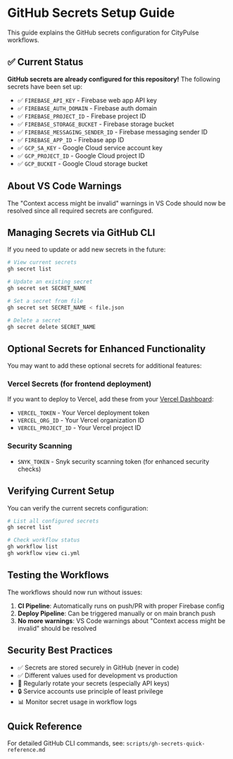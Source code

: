 # GitHub Secrets Setup Guide

This guide explains the GitHub secrets configuration for CityPulse workflows.

## ✅ Current Status

**GitHub secrets are already configured for this repository!** The following secrets have been set up:

- ✅ `FIREBASE_API_KEY` - Firebase web app API key
- ✅ `FIREBASE_AUTH_DOMAIN` - Firebase auth domain
- ✅ `FIREBASE_PROJECT_ID` - Firebase project ID
- ✅ `FIREBASE_STORAGE_BUCKET` - Firebase storage bucket
- ✅ `FIREBASE_MESSAGING_SENDER_ID` - Firebase messaging sender ID
- ✅ `FIREBASE_APP_ID` - Firebase app ID
- ✅ `GCP_SA_KEY` - Google Cloud service account key
- ✅ `GCP_PROJECT_ID` - Google Cloud project ID
- ✅ `GCP_BUCKET` - Google Cloud storage bucket

## About VS Code Warnings

The "Context access might be invalid" warnings in VS Code should now be resolved since all required secrets are configured.

## Managing Secrets via GitHub CLI

If you need to update or add new secrets in the future:

```bash
# View current secrets
gh secret list

# Update an existing secret
gh secret set SECRET_NAME

# Set a secret from file
gh secret set SECRET_NAME < file.json

# Delete a secret
gh secret delete SECRET_NAME
```

## Optional Secrets for Enhanced Functionality

You may want to add these optional secrets for additional features:

### Vercel Secrets (for frontend deployment)

If you want to deploy to Vercel, add these from your [Vercel Dashboard](https://vercel.com/dashboard):

- `VERCEL_TOKEN` - Your Vercel deployment token
- `VERCEL_ORG_ID` - Your Vercel organization ID
- `VERCEL_PROJECT_ID` - Your Vercel project ID

### Security Scanning

- `SNYK_TOKEN` - Snyk security scanning token (for enhanced security checks)

## Verifying Current Setup

You can verify the current secrets configuration:

```bash
# List all configured secrets
gh secret list

# Check workflow status
gh workflow list
gh workflow view ci.yml
```

## Testing the Workflows

The workflows should now run without issues:

1. **CI Pipeline**: Automatically runs on push/PR with proper Firebase config
2. **Deploy Pipeline**: Can be triggered manually or on main branch push
3. **No more warnings**: VS Code warnings about "Context access might be invalid" should be resolved

## Security Best Practices

- ✅ Secrets are stored securely in GitHub (never in code)
- ✅ Different values used for development vs production
- 🔄 Regularly rotate your secrets (especially API keys)
- 🔒 Service accounts use principle of least privilege
- 📊 Monitor secret usage in workflow logs

## Quick Reference

For detailed GitHub CLI commands, see: `scripts/gh-secrets-quick-reference.md`
